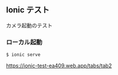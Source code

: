 ## Ionic テスト

カメラ起動のテスト

### ローカル起動
```
$ ionic serve
```

https://ionic-test-ea409.web.app/tabs/tab2
